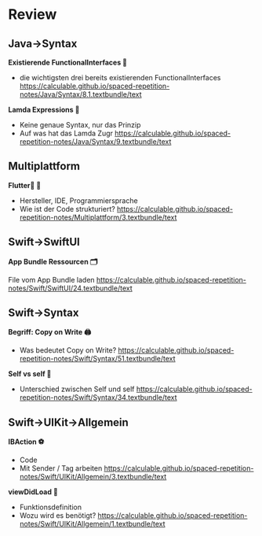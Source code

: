 # Review

## Java->Syntax

**Existierende FunctionalInterfaces 📄**

- die wichtigsten drei bereits existierenden FunctionalInterfaces
https://calculable.github.io/spaced-repetition-notes/Java/Syntax/8.1.textbundle/text


**Lamda Expressions 🥷**

- Keine genaue Syntax, nur das Prinzip
- Auf was hat das Lamda Zugr
https://calculable.github.io/spaced-repetition-notes/Java/Syntax/9.textbundle/text


## Multiplattform

**Flutter📱 📱**

- Hersteller, IDE, Programmiersprache
- Wie ist der Code strukturiert?
https://calculable.github.io/spaced-repetition-notes/Multiplattform/3.textbundle/text


## Swift->SwiftUI

**App Bundle Ressourcen 🗂️**

File vom App Bundle laden
https://calculable.github.io/spaced-repetition-notes/Swift/SwiftUI/24.textbundle/text


## Swift->Syntax

**Begriff: Copy on Write 🖨️**

- Was bedeutet Copy on Write?
https://calculable.github.io/spaced-repetition-notes/Swift/Syntax/51.textbundle/text


**Self vs self 👤**

- Unterschied zwischen Self und self
https://calculable.github.io/spaced-repetition-notes/Swift/Syntax/34.textbundle/text


## Swift->UIKit->Allgemein

**IBAction ⚽️**

- Code
- Mit Sender / Tag arbeiten
https://calculable.github.io/spaced-repetition-notes/Swift/UIKit/Allgemein/3.textbundle/text


**viewDidLoad 🌅**

- Funktionsdefinition
- Wozu wird es benötigt?
https://calculable.github.io/spaced-repetition-notes/Swift/UIKit/Allgemein/1.textbundle/text

